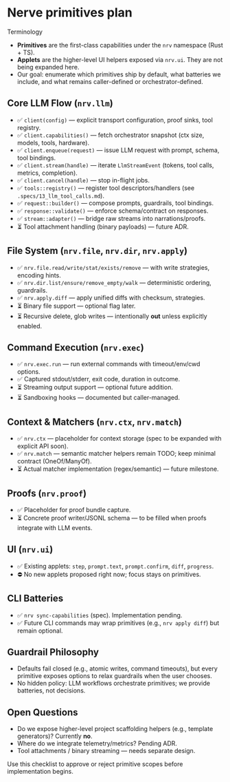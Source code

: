 # Nerve primitives plan

Terminology
- **Primitives** are the first-class capabilities under the `nrv` namespace (Rust + TS).
- **Applets** are the higher-level UI helpers exposed via `nrv.ui`. They are not being expanded here.
- Our goal: enumerate which primitives ship by default, what batteries we include, and what remains
  caller-defined or orchestrator-defined.

## Core LLM Flow (`nrv.llm`)
- ✅ `client(config)` — explicit transport configuration, proof sinks, tool registry.
- ✅ `client.capabilities()` — fetch orchestrator snapshot (ctx size, models, tools, hardware).
- ✅ `client.enqueue(request)` — issue LLM request with prompt, schema, tool bindings.
- ✅ `client.stream(handle)` — iterate `LlmStreamEvent` (tokens, tool calls, metrics, completion).
- ✅ `client.cancel(handle)` — stop in-flight jobs.
- ✅ `tools::registry()` — register tool descriptors/handlers (see `.specs/13_llm_tool_calls.md`).
- ✅ `request::builder()` — compose prompts, guardrails, tool bindings.
- ✅ `response::validate()` — enforce schema/contract on responses.
- ✅ `stream::adapter()` — bridge raw streams into narrations/proofs.
- ⏳ Tool attachment handling (binary payloads) — future ADR.

## File System (`nrv.file`, `nrv.dir`, `nrv.apply`)
- ✅ `nrv.file.read/write/stat/exists/remove` — with write strategies, encoding hints.
- ✅ `nrv.dir.list/ensure/remove_empty/walk` — deterministic ordering, guardrails.
- ✅ `nrv.apply.diff` — apply unified diffs with checksum, strategies.
- ⏳ Binary file support — optional flag later.
- ⏳ Recursive delete, glob writes — intentionally **out** unless explicitly enabled.

## Command Execution (`nrv.exec`)
- ✅ `nrv.exec.run` — run external commands with timeout/env/cwd options.
- ✅ Captured stdout/stderr, exit code, duration in outcome.
- ⏳ Streaming output support — optional future addition.
- ⏳ Sandboxing hooks — documented but caller-managed.

## Context & Matchers (`nrv.ctx`, `nrv.match`)
- ✅ `nrv.ctx` — placeholder for context storage (spec to be expanded with explicit API soon).
- ✅ `nrv.match` — semantic matcher helpers remain TODO; keep minimal contract (OneOf/ManyOf).
- ⏳ Actual matcher implementation (regex/semantic) — future milestone.

## Proofs (`nrv.proof`)
- ✅ Placeholder for proof bundle capture.
- ⏳ Concrete proof writer/JSONL schema — to be filled when proofs integrate with LLM events.

## UI (`nrv.ui`)
- ✅ Existing applets: `step`, `prompt.text`, `prompt.confirm`, `diff`, `progress`.
- ⛔ No new applets proposed right now; focus stays on primitives.

## CLI Batteries
- ✅ `nrv sync-capabilities` (spec). Implementation pending.
- ✅ Future CLI commands may wrap primitives (e.g., `nrv apply diff`) but remain optional.

## Guardrail Philosophy
- Defaults fail closed (e.g., atomic writes, command timeouts), but every primitive exposes options
  to relax guardrails when the user chooses.
- No hidden policy: LLM workflows orchestrate primitives; we provide batteries, not decisions.

## Open Questions
- Do we expose higher-level project scaffolding helpers (e.g., template generators)? Currently **no**.
- Where do we integrate telemetry/metrics? Pending ADR.
- Tool attachments / binary streaming — needs separate design.

Use this checklist to approve or reject primitive scopes before implementation begins.
